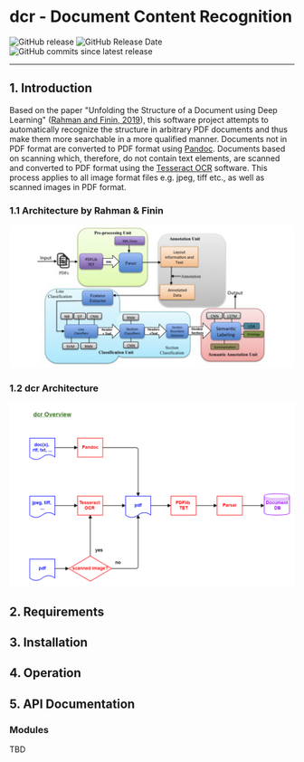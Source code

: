 # dcr - Document Content Recognition

![GitHub release](https://img.shields.io/github/release/KonnexionsGmbH/dcr.svg)
![GitHub Release Date](https://img.shields.io/github/release-date/KonnexionsGmbH/dcr.svg)
![GitHub commits since latest release](https://img.shields.io/github/commits-since/KonnexionsGmbH/dcr/1.0.0.svg)

----

## 1. Introduction

Based on the paper "Unfolding the Structure of a Document using Deep Learning" ([Rahman and Finin, 2019](research.md#Rahman)), this software project attempts to automatically recognize the structure in arbitrary PDF documents and thus make them more searchable in a more qualified manner.
Documents not in PDF format are converted to PDF format using [Pandoc](https://pandoc.org). 
Documents based on scanning which, therefore, do not contain text elements, are scanned and converted to PDF format using the [Tesseract OCR](https://github.com/tesseract-ocr/tesseract) software. 
This process applies to all image format files e.g. jpeg, tiff etc., as well as scanned images in PDF format.  

### 1.1 Architecture by Rahman & Finin

![](img/Screen-Shot-2020-06-03-at-1.45.33-PM.png)

### 1.2 dcr Architecture

![](img/dcr_Overview.png)

## 2. Requirements

## 3. Installation

## 4. Operation

## 5. API Documentation

### Modules

TBD

